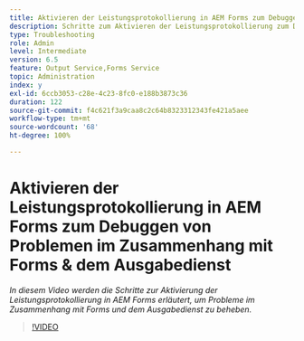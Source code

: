 ```yaml
---
title: Aktivieren der Leistungsprotokollierung in AEM Forms zum Debuggen von Problemen im Zusammenhang mit Forms und dem Ausgabedienst
description: Schritte zum Aktivieren der Leistungsprotokollierung zum Debuggen von Problemen im Zusammenhang mit Forms und dem Ausgabedienst
type: Troubleshooting
role: Admin
level: Intermediate
version: 6.5
feature: Output Service,Forms Service
topic: Administration
index: y
exl-id: 6ccb3053-c28e-4c23-8fc0-e188b3873c36
duration: 122
source-git-commit: f4c621f3a9caa8c2c64b8323312343fe421a5aee
workflow-type: tm+mt
source-wordcount: '68'
ht-degree: 100%

---
```


# Aktivieren der Leistungsprotokollierung in AEM Forms zum Debuggen von Problemen im Zusammenhang mit Forms &amp; dem Ausgabedienst

*In diesem Video werden die Schritte zur Aktivierung der Leistungsprotokollierung in AEM Forms erläutert, um Probleme im Zusammenhang mit Forms und dem Ausgabedienst zu beheben.*

>[!VIDEO](https://video.tv.adobe.com/v/335499?quality=12&learn=on)

